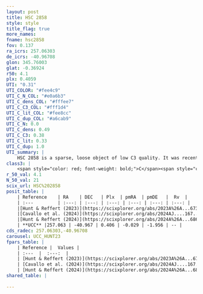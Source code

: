 ```yaml
---
layout: post
title: HSC 2858
style: style
title_flag: true
more_names: 
fname: hsc2858
fov: 0.137
ra_icrs: 257.06303
de_icrs: -40.96708
glon: 345.76003
glat: -0.36924
r50: 4.1
plx: 0.4059
UTI: "0.31"
UTI_COLOR: "#fee4c9"
UTI_C_N_COL: "#e0a6b3"
UTI_C_dens_COL: "#fffee7"
UTI_C_C3_COL: "#fff1d4"
UTI_C_lit_COL: "#fee8cc"
UTI_C_dup_COL: "#a6cab9"
UTI_C_N: 0.0
UTI_C_dens: 0.49
UTI_C_C3: 0.38
UTI_C_lit: 0.33
UTI_C_dup: 1.0
UTI_summary: |
    HSC 2858 is a sparse, loose object of low C3 quality. It was recently reported in the literature.<br><br><span style="color: #99180f; font-weight: bold;">Warning: </span>contains less than 25 stars with <i>P>0.5</i> estimated.
class3: |
    <span style="color: red; font-weight: bold;">C</span><span style="color: #FFC300; font-weight: bold;">B</span>
r_50_val: 4.1
N_50_val: 21
scix_url: HSC%202858
posit_table: |
    | Reference    | RA    | DEC   | Plx  | pmRA  | pmDE   |  Rv  |
    | :---         | :---: | :---: | :---: | :---: | :---: | :---: |
    |[Hunt & Reffert (2023)](https://scixplorer.org/abs/2023A%26A...673A.114H) | 257.071 | -40.966 | 0.368 | -0.056 | -1.984 | 11.049 |
    |[Cavallo et al. (2024)](https://scixplorer.org/abs/2024AJ....167...12C) | 256.806 | -40.909 | 0.368 | -- | -- | -- |
    |[Hunt & Reffert (2024)](https://scixplorer.org/abs/2024A%26A...686A..42H) | 257.071 | -40.966 | 0.368 | -0.056 | -1.984 | 11.049 |
    | **UCC** |257.063 | -40.967 | 0.406 | -0.029 | -1.956 | -- | 
cds_radec: 257.06303,-40.96708
carousel: UCC_HUNT23
fpars_table: |
    | Reference |  Values |
    | :---  |  :---:  |
    | [Hunt & Reffert (2023)](https://scixplorer.org/abs/2023A%26A...673A.114H) | `AV50=3.822, diffAV50=2.805, MOD50=11.944, logAge50=6.878` |
    | [Cavallo et al. (2024)](https://scixplorer.org/abs/2024AJ....167...12C) | `AV50=3.73, dMod50=12.17, logAge50=6.98, [Fe/H]50=0.46` |
    | [Hunt & Reffert (2024)](https://scixplorer.org/abs/2024A%26A...686A..42H) | `MassJ=635.824` |
shared_table: |
    
---
```

